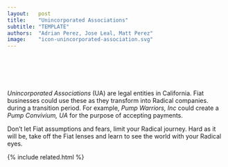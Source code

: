 ```yaml
---
layout:   post
title:    "Unincorporated Associations"
subtitle: "TEMPLATE"
authors:  "Adrian Perez, Jose Leal, Matt Perez"
image:    "icon-unincorporated-association.svg"
---
```


<div style="display:none;">
 <p><em>Unincorporated Associations</em> (UA) are legal entities in California. <span class="_paradigm">Fiat</span> businesses could use these as they transform into <span class="_paradigm">Radical</span> companies.</p>
</div>

<h1>&nbsp;</h1>
 <p><em>Unincorporated Associations</em> (UA) are legal entities in California. <span class="_paradigm">Fiat</span> businesses could use these as they transform into <span class="_paradigm">Radical</span> companies. during a transition period. For example, <em>Pump Warriors, Inc</em> could create a <em>Pump Convivium, UA</em> for the purpose of accepting payments.</p>
 <p>Don’t let <span class="_paradigm">Fiat</span> assumptions and fears, limit your <span class="_paradigm">Radical</span> journey. Hard as it will be, take off the <span class="_paradigm">Fiat</span> lenses and learn to see the world with your <span class="_paradigm">Radical</span> eyes.</p>

{% include related.html %}
